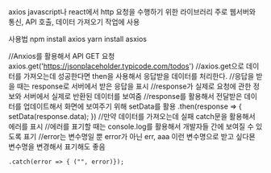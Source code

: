 axios
javascript나 react에서 http 요청을 수행하기 위한 라이브러리
주로 웹서버와 통신, API 호출, 데이터 가져오기 작업에 사용

사용법
npm install axios
yarn install asxios


//Anxios를 활용해서 API GET 요청
axios.get('https://jsonplaceholder.typicode.com/todos')
//axios.get으로 데이터를 가져오는데 성공한다면 then을 사용해서 응답받을 데이터를 처리한다.
//응답을 받을 때는 response로 서버에서 받은 응답을 표시
//response가 실제로 요청에 관한 정보와 서버에서 실제로 반환된 데이터를 보여줌
//response를 활용해서 전달받은 데이터를 업데이트해서 화면에 보여주기 위해 setData를 활용
    .then(response => {
        setData(response.data);
    })
    //만약 데이터를 가져오는데 실패 catch문을 활용해서 에러를 표시
    //에러를 표기할 때는 console.log를 활용해서 개발자들 간에 보여질 수 있도록 표기
    //error는 변수명일 뿐 error가 아닌 err, aaa 이런 변수명으로 받고 싶다묜 변수명을 변경해서 표기해도 좋음 
    
    .catch(error => { ("", error)});
